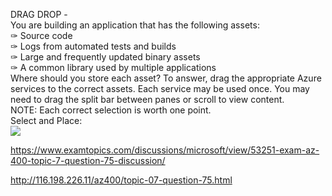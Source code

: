 DRAG DROP -<br/>You are building an application that has the following assets:<br/>✑ Source code<br/>✑ Logs from automated tests and builds<br/>✑ Large and frequently updated binary assets<br/>✑ A common library used by multiple applications<br/>Where should you store each asset? To answer, drag the appropriate Azure services to the correct assets. Each service may be used once. You may need to drag the split bar between panes or scroll to view content.<br/>NOTE: Each correct selection is worth one point.<br/>Select and Place:<br/><img src="https://www.examtopics.com/assets/media/exam-media/04257/0036800001.png" class="in-exam-image"/><br/><p><a href="https://www.examtopics.com/discussions/microsoft/view/53251-exam-az-400-topic-7-question-75-discussion/">https://www.examtopics.com/discussions/microsoft/view/53251-exam-az-400-topic-7-question-75-discussion/</a></p><p><a href="http://116.198.226.11/az400/topic-07-question-75.html">http://116.198.226.11/az400/topic-07-question-75.html</a></p><script src="https://giscus.app/client.js"                    data-repo="azsamples/az204"                    data-repo-id="R_kgDOMRXzDQ"                    data-category="General"                    data-category-id="DIC_kwDOMRXzDc4Cgi27"                    data-mapping="pathname"                    data-strict="1"                    data-reactions-enabled="0"                    data-emit-metadata="0"                    data-input-position="bottom"                    data-theme="preferred_color_scheme"                    data-lang="en"                    crossorigin="anonymous"                    async>                    </script>